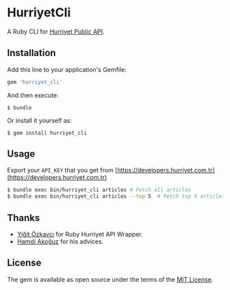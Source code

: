 # HurriyetCli

A Ruby CLI for [Hurriyet Public API]( http://developers.hurriyet.com.tr/).

## Installation

Add this line to your application's Gemfile:

```ruby
gem 'hurriyet_cli'
```

And then execute:

    $ bundle

Or install it yourself as:

    $ gem install hurriyet_cli

## Usage

Export your ```API_KEY``` that you get from [https://developers.hurriyet.com.tr](https://developers.hurriyet.com.tr)

```bash
$ bundle exec bin/hurriyet_cli articles # Fetch all articles
$ bundle exec bin/hurriyet_cli articles --top 5  # Fetch top 5 articles
```

## Thanks
* [Yiğit Özkavcı](https://github.com/yigitozkavci/) for Ruby Hurriyet API Wrapper.
* [Hamdi Akoğuz](https://github.com/Hamdiakoguz) for his advices.

## License

The gem is available as open source under the terms of the [MIT License](http://opensource.org/licenses/MIT).

